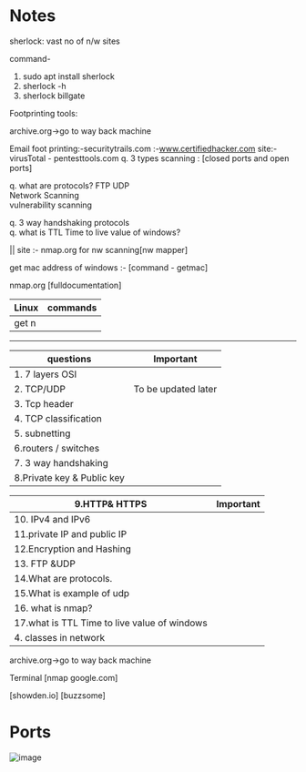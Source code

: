 # Notes

sherlock: vast no of n/w sites

command-
1. sudo apt install sherlock
2. sherlock -h
3. sherlock billgate


Footprinting tools:

archive.org->go to way back machine

Email foot printing:-securitytrails.com
                             :-www.certifiedhacker.com
                           site:-virusTotal
                                 - pentesttools.com
q. 3 types scanning : [closed ports and open ports]

q. what are protocols?  FTP UDP   </br>
Network Scanning      </br>
vulnerability scanning  </br>



q. 3 way handshaking protocols </br> 
q. what is TTL Time to live  value of windows?  </br>


||
site :-  nmap.org   for nw scanning[nw mapper]


get mac address of windows :- [command - getmac]  </br>


nmap.org [fulldocumentation]



|Linux                                           | commands                                            |  
|---------------------------------------------------------|-----------------------------------------------------|              
|            get n   ||


---


|     questions                                            | Important                |  
|---------------------------------------------------------|------------------------------------------------|
|1. 7 layers OSI                                          |                                                |
|2. TCP/UDP                                               |To be updated  later                            |
|3. Tcp header                                            |                                                | 
|4. TCP classification                                     |                                                |  
|5. subnetting                                             |                                                 |
|6.routers / switches                                     |                                                 |
|7. 3 way handshaking                                     |                                                 | 
|8.Private key & Public key                               |                                                 |


|9.HTTP& HTTPS                                            |      Important                                  |
|---------------------------------------------------------|-------------------------------------------------|
|10. IPv4 and  IPv6                                       |                                                 |
|11.private IP and public IP                              |                                                 |
|12.Encryption and Hashing                |                                                 |
|13. FTP &UDP                                             |                                                 |
|14.What are protocols.                                   |                                                 |
|15.What is example of udp                                |                                                 | 
|16.  what is nmap?                                       |                                                 |
|17.what is TTL Time to live  value of windows            |                                                     |
|4. classes in network                                   |                                                     |

archive.org->go to way back machine


Terminal                   [nmap google.com]

[showden.io]
[buzzsome]

# Ports


![image](https://github.com/user-attachments/assets/673e1c4a-57ce-4a96-ac0d-f2826c2ebfe2)




